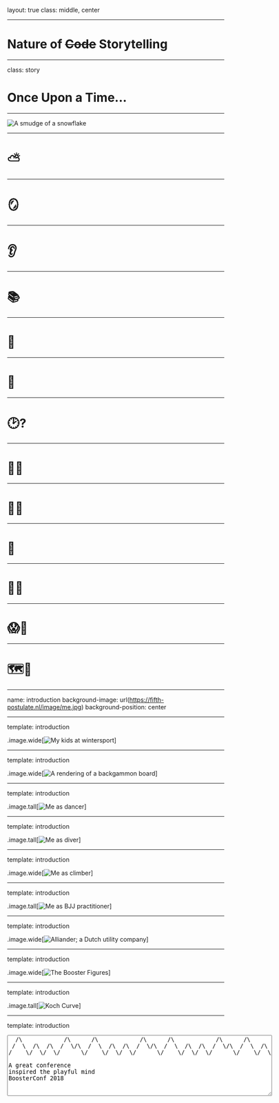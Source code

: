 layout: true
class: middle, center

---

# Nature of ~~Code~~ Storytelling

---
class: story
# Once Upon a Time...

---

![A smudge of a snowflake](image/snowflake-000.small.png)

---
<!-- Sun behind cloud  -->

# &#9925;

---
<!-- Mirror -->

# &#129694;

---
<!-- Listening -->
# &#128066;

---
<!-- Reading -->

# &#128218;

---
<!-- Thinking -->

# &#129300;

---
<!-- Rainbow -->

# &#127752;

---
<!-- Time -->

# &#128337;&#63;

---
<!-- Rat Race -->

# &#128000;&#127937;

---
<!-- Searching Sparkles -->

# &#128270;&#10024;

---
<!-- Meditate -->

# &#129496;

---
<!-- Smell Roses -->

# &#128067;&#127801;

---
<!-- Shock Party -->

# &#128561;&#129395;

---
<!-- Map  Compass -->

# &#128506;&#129517;

---
name: introduction
background-image: url(https://fifth-postulate.nl/image/me.jpg)
background-position: center

---
template: introduction

.image.wide[![My kids at wintersport](image/kids.jpg)]

---
template: introduction

.image.wide[![A rendering of a backgammon board](image/backgammon.png)]

---
template: introduction

.image.tall[![Me as dancer](image/me-as-dancer.jpg)]

---
template: introduction

.image.tall[![Me as diver](image/me-as-diver.jpg)]

---
template: introduction

.image.wide[![Me as climber](image/me-as-climber.jpg)]

---
template: introduction

.image.tall[![Me as BJJ practitioner](image/me-as-bjj-practitioner.jpg)]

---
template: introduction

.image.wide[![Alliander; a Dutch utility company](image/alliander.png)]

---
template: introduction

.image.wide[![The Booster Figures](image/booster-figures.png)]

---
template: introduction

.image.tall[![Koch Curve](image/koch.png)]

---
template: introduction

<textarea rows="9" cols="74" wrap="off">
  /\            /\      /\            /\      /\            /\      /\                /\      /\                /\      /\/\    /\/\    /\/\    /\/\    /\/\        /\    /\    /\    /\    /\            /\    /\/\            /\    /\/\            /\    /\/\            /\    /\/\            /\    /\/\      /\                                                                                                                        /\      /\/\        /\            /\    /\/\      /\                                /\      /\/\        /\            /\    /\/\        /\                /\      /\/\        /\            /\    /\/\      /\                                                                                                                                                                                                                                                                                /\      /\/\          /\            /\    /\/\      /\            /\      /\            /\      /\                /\      /\/\    /\/\    /\/\          /\    /\    /\            /\    /\/\            /\    /\/\            /\    /\/\      /\            /\      /\                                                                        /\      /\/\    /\/\        /\    /\            /\    /\/\            /\    /\/\      /\                /\      /\                /\      /\                        /\      /\/\    /\/\    /\/\        /\    /\    /\            /\    /\/\            /\    /\/\            /\    /\/\        /\            /\      /\            /\      /\/\    /\/\        /\    /\            /\    /\/\            /\    /\/\            /\                /\      /\                        /\      /\/\    /\/\          /\    /\            /\    /\/\            /\    /\/\      /\                                                        /\      /\/\        /\            /\    /\/\      /\                                                                                                                                                                                                /\      /\/\          /\            /\    /\/\      /\            /\      /\            /\      /\                                                /\      /\/\    /\/\    /\/\        /\    /\    /\            /\    /\/\            /\    /\/\            /\    /\/\              /\            /\      /\            /\      /\            /\      /\/\    /\/\    /\/\          /\    /\    /\            /\    /\/\            /\    /\/\            /\    /\/\      /\                /\      /\                                                                                                /\      /\/\    /\/\          /\    /\            /\    /\/\            /\    /\/\    
 /  \  /\  /\  /  \/\  /  \  /\  /\  /  \/\  /  \  /\  /\  /  \/\  /  \  /\  /\  /\  /  \/\  /  \  /\  /\  /\  /  \/\  /    \  /    \  /    \  /    \  /    \  /\  /  \  /  \  /  \  /  \  /  \  /\/\  /\/  \  /    \  /\/\  /\/  \  /    \  /\/\  /\/  \  /    \  /\/\  /\/  \  /    \  /\/\  /\/  \  /    \    /  \  /\  /\  /\  /\  /\  /\  /\  /\  /\  /\  /\  /\  /\  /\  /\  /\  /\  /\  /\  /\  /\  /\  /\  /\  /\  /\  /\  /\  /\  /  \/\  /    \  /\  /  \  /\/\  /\/  \  /    \    /  \  /\  /\  /\  /\  /\  /\  /\  /  \/\  /    \  /\  /  \  /\/\  /\/  \  /    \      /  \  /\  /\  /\  /  \/\  /    \  /\  /  \  /\/\  /\/  \  /    \    /  \  /\  /\  /\  /\  /\  /\  /\  /\  /\  /\  /\  /\  /\  /\  /\  /\  /\  /\  /\  /\  /\  /\  /\  /\  /\  /\  /\  /\  /\  /\  /\  /\  /\  /\  /\  /\  /\  /\  /\  /\  /\  /\  /\  /\  /\  /\  /\  /\  /\  /\  /\  /\  /\  /\  /\  /\  /\  /\  /\  /\  /\  /\  /\  /\  /\  /\  /\  /  \/\  /    \  /\/\  /  \  /\/\  /\/  \  /    \    /  \  /\  /\  /  \/\  /  \  /\  /\  /  \/\  /  \  /\  /\  /\  /  \/\  /    \  /    \  /    \  /\/\  /  \  /  \  /  \  /\/\  /\/  \  /    \  /\/\  /\/  \  /    \  /\/\  /\/  \  /    \    /  \  /\  /\  /  \/\  /  \  /\  /\  /\  /\  /\  /\  /\  /\  /\  /\  /\  /\  /\  /\  /\  /\  /\  /  \/\  /    \  /    \  /\  /  \  /  \  /\/\  /\/  \  /    \  /\/\  /\/  \  /    \    /  \  /\  /\  /\  /  \/\  /  \  /\  /\  /\  /  \/\  /  \  /\  /\  /\  /\  /\  /  \/\  /    \  /    \  /    \  /\  /  \  /  \  /  \  /\/\  /\/  \  /    \  /\/\  /\/  \  /    \  /\/\  /\/  \  /    \      /  \  /\  /\  /  \/\  /  \  /\  /\  /  \/\  /    \  /    \  /\  /  \  /  \  /\/\  /\/  \  /    \  /\/\  /\/  \  /    \    /\    /  \  /\  /\  /\  /  \/\  /  \  /\  /\  /\  /\  /\  /  \/\  /    \  /    \  /\/\  /  \  /  \  /\/\  /\/  \  /    \  /\/\  /\/  \  /    \    /  \  /\  /\  /\  /\  /\  /\  /\  /\  /\  /\  /\  /\  /\  /  \/\  /    \  /\  /  \  /\/\  /\/  \  /    \    /  \  /\  /\  /\  /\  /\  /\  /\  /\  /\  /\  /\  /\  /\  /\  /\  /\  /\  /\  /\  /\  /\  /\  /\  /\  /\  /\  /\  /\  /\  /\  /\  /\  /\  /\  /\  /\  /\  /\  /\  /\  /\  /\  /\  /\  /\  /\  /\  /  \/\  /    \  /\/\  /  \  /\/\  /\/  \  /    \    /  \  /\  /\  /  \/\  /  \  /\  /\  /  \/\  /  \  /\  /\  /\  /\  /\  /\  /\  /\  /\  /\  /\  /  \/\  /    \  /    \  /    \  /\  /  \  /  \  /  \  /\/\  /\/  \  /    \  /\/\  /\/  \  /    \  /\/\  /\/  \  /    \    /\/\    /  \  /\  /\  /  \/\  /  \  /\  /\  /  \/\  /  \  /\  /\  /  \/\  /    \  /    \  /    \  /\/\  /  \  /  \  /  \  /\/\  /\/  \  /    \  /\/\  /\/  \  /    \  /\/\  /\/  \  /    \    /  \  /\  /\  /\  /  \/\  /  \  /\  /\  /\  /\  /\  /\  /\  /\  /\  /\  /\  /\  /\  /\  /\  /\  /\  /\  /\  /\  /\  /\  /\  /  \/\  /    \  /    \  /\/\  /  \  /  \  /\/\  /\/  \  /    \  /\/\  /\/  \  /    \   
/    \/  \/  \/      \/    \/  \/  \/      \/    \/  \/  \/      \/    \/  \/  \/  \/      \/    \/  \/  \/  \/      \/      \/      \/      \/      \/      \/  \/    \/    \/    \/    \/    \/    \/      \/      \/    \/      \/      \/    \/      \/      \/    \/      \/      \/    \/      \/      \/\/    \/  \/  \/  \/  \/  \/  \/  \/  \/  \/  \/  \/  \/  \/  \/  \/  \/  \/  \/  \/  \/  \/  \/  \/  \/  \/  \/  \/  \/  \/      \/      \/  \/    \/    \/      \/      \/\/    \/  \/  \/  \/  \/  \/  \/  \/      \/      \/  \/    \/    \/      \/      \/\/\/    \/  \/  \/  \/      \/      \/  \/    \/    \/      \/      \/\/    \/  \/  \/  \/  \/  \/  \/  \/  \/  \/  \/  \/  \/  \/  \/  \/  \/  \/  \/  \/  \/  \/  \/  \/  \/  \/  \/  \/  \/  \/  \/  \/  \/  \/  \/  \/  \/  \/  \/  \/  \/  \/  \/  \/  \/  \/  \/  \/  \/  \/  \/  \/  \/  \/  \/  \/  \/  \/  \/  \/  \/  \/  \/  \/  \/  \/  \/  \/      \/      \/    \/    \/    \/      \/      \/\/    \/  \/  \/      \/    \/  \/  \/      \/    \/  \/  \/  \/      \/      \/      \/      \/    \/    \/    \/    \/    \/      \/      \/    \/      \/      \/    \/      \/      \/\/    \/  \/  \/      \/    \/  \/  \/  \/  \/  \/  \/  \/  \/  \/  \/  \/  \/  \/  \/  \/  \/  \/      \/      \/      \/  \/    \/    \/    \/      \/      \/    \/      \/      \/\/    \/  \/  \/  \/      \/    \/  \/  \/  \/      \/    \/  \/  \/  \/  \/  \/      \/      \/      \/      \/  \/    \/    \/    \/    \/      \/      \/    \/      \/      \/    \/      \/      \/\/\/    \/  \/  \/      \/    \/  \/  \/      \/      \/      \/  \/    \/    \/    \/      \/      \/    \/      \/      \/\/  \/\/    \/  \/  \/  \/      \/    \/  \/  \/  \/  \/  \/      \/      \/      \/    \/    \/    \/    \/      \/      \/    \/      \/      \/\/    \/  \/  \/  \/  \/  \/  \/  \/  \/  \/  \/  \/  \/  \/      \/      \/  \/    \/    \/      \/      \/\/    \/  \/  \/  \/  \/  \/  \/  \/  \/  \/  \/  \/  \/  \/  \/  \/  \/  \/  \/  \/  \/  \/  \/  \/  \/  \/  \/  \/  \/  \/  \/  \/  \/  \/  \/  \/  \/  \/  \/  \/  \/  \/  \/  \/  \/  \/  \/  \/      \/      \/    \/    \/    \/      \/      \/\/    \/  \/  \/      \/    \/  \/  \/      \/    \/  \/  \/  \/  \/  \/  \/  \/  \/  \/  \/  \/      \/      \/      \/      \/  \/    \/    \/    \/    \/      \/      \/    \/      \/      \/    \/      \/      \/\/    \/\/    \/  \/  \/      \/    \/  \/  \/      \/    \/  \/  \/      \/      \/      \/      \/    \/    \/    \/    \/    \/      \/      \/    \/      \/      \/    \/      \/      \/\/    \/  \/  \/  \/      \/    \/  \/  \/  \/  \/  \/  \/  \/  \/  \/  \/  \/  \/  \/  \/  \/  \/  \/  \/  \/  \/  \/  \/  \/      \/      \/      \/    \/    \/    \/    \/      \/      \/    \/      \/      \/\

A great conference
inspired the playful mind
BoosterConf 2018
</textarea>
